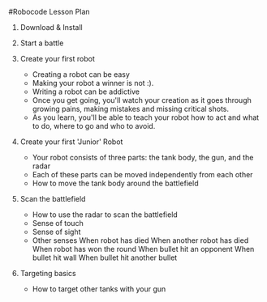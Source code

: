 #Robocode Lesson Plan
1. Download & Install

2. Start a battle

3. Create your first robot
	* Creating a robot can be easy
	* Making your robot a winner is not :).
	* Writing a robot can be addictive
	* Once you get going, you'll watch your creation as it goes through growing pains, making mistakes and missing critical shots.
	* As you learn, you'll be able to teach your robot how to act and what to do, where to go and who to avoid.

4. Create your first 'Junior' Robot
	* Your robot consists of three parts: the tank body, the gun, and the radar
	* Each of these parts can be moved independently from each other
	* How to move the tank body around the battlefield

6. Scan the battlefield
	* How to use the radar to scan the battlefield
	* Sense of touch
	* Sense of sight
	* Other senses
		When robot has died
		When another robot has died
		When robot has won the round
		When bullet hit an opponent
		When bullet hit wall
		When bullet hit another bullet

7. Targeting basics
	* How to target other tanks with your gun